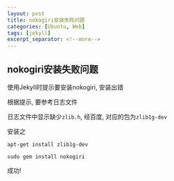 ```yaml
---
layout: post
title: nokogiri安装失败问题
categories: [Ubuntu, Web]
tags: [jekyll]
excerpt_separator: <!--more-->
---
```


<!--categories: [Ubuntu, Database, Python, Github, Web, Tutorial, Test, Shell, LeetCode, Game, ]-->
<!--tags: [jekyll, python3, github, Django, markdown, mysql, shell, ]-->

## nokogiri安装失败问题

使用Jekyll时提示要安装nokogiri, 安装出错  

根据提示, 要参考日志文件

<!--more-->

日志文件中显示缺少`zlib.h`, 经百度, 对应的包为`zlib1g-dev`

安装之

```
apt-get install zlib1g-dev

sudo gem install nokogiri
```

成功!